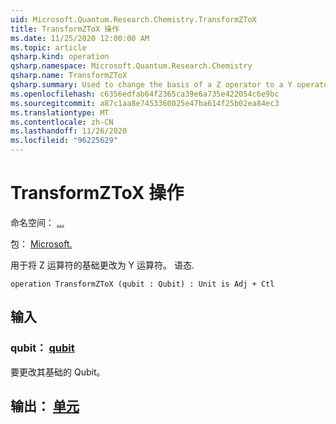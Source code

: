 ```yaml
---
uid: Microsoft.Quantum.Research.Chemistry.TransformZToX
title: TransformZToX 操作
ms.date: 11/25/2020 12:00:00 AM
ms.topic: article
qsharp.kind: operation
qsharp.namespace: Microsoft.Quantum.Research.Chemistry
qsharp.name: TransformZToX
qsharp.summary: Used to change the basis of a Z operator to a Y operator. conjugation.
ms.openlocfilehash: c6356edfab64f2365ca39e6a735e422054c6e9bc
ms.sourcegitcommit: a87c1aa8e7453360025e47ba614f25b02ea84ec3
ms.translationtype: MT
ms.contentlocale: zh-CN
ms.lasthandoff: 11/26/2020
ms.locfileid: "96225629"
---
```

# <a name="transformztox-operation"></a>TransformZToX 操作

命名空间： [...](xref:Microsoft.Quantum.Research.Chemistry)

包： [Microsoft.](https://nuget.org/packages/Microsoft.Quantum.Research.Chemistry)


用于将 Z 运算符的基础更改为 Y 运算符。
语态.

```qsharp
operation TransformZToX (qubit : Qubit) : Unit is Adj + Ctl
```


## <a name="input"></a>输入

### <a name="qubit--qubit"></a>qubit： [qubit](xref:microsoft.quantum.lang-ref.qubit)

要更改其基础的 Qubit。



## <a name="output--unit"></a>输出： [单元](xref:microsoft.quantum.lang-ref.unit)

